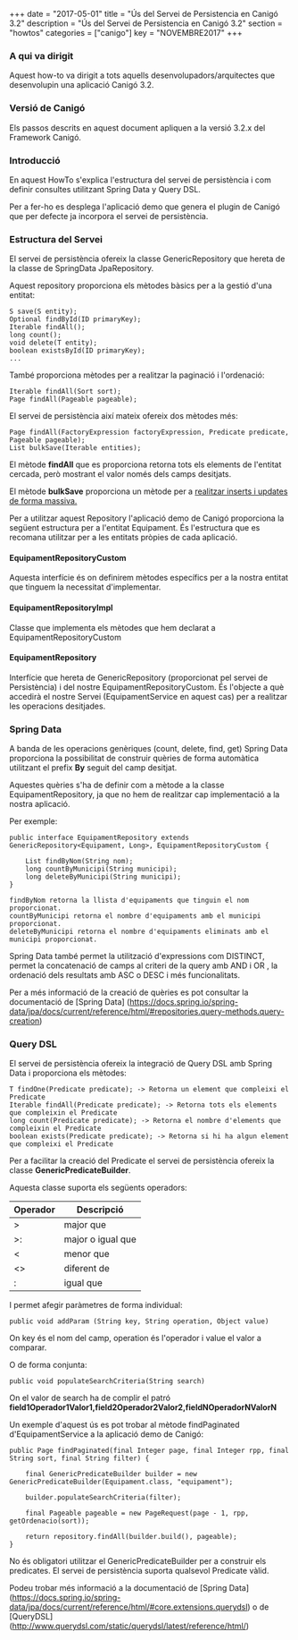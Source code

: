 +++
date = "2017-05-01"
title = "Ús del Servei de Persistencia en Canigó 3.2"
description = "Ús del Servei de Persistencia en Canigó 3.2"
section = "howtos"
categories = ["canigo"]
key = "NOVEMBRE2017"
+++

### A qui va dirigit

Aquest how-to va dirigit a tots aquells desenvolupadors/arquitectes que desenvolupin una aplicació Canigó 3.2.

### Versió de Canigó

Els passos descrits en aquest document apliquen a la versió 3.2.x del Framework Canigó.

### Introducció

En aquest HowTo s'explica l'estructura del servei de persistència i com definir consultes utilitzant Spring Data y Query DSL.

Per a fer-ho es desplega l'aplicació demo que genera el plugin de Canigó que per defecte ja incorpora el servei de persistència.

### Estructura del Servei

El servei de persistència ofereix la classe GenericRepository que hereta de la classe de SpringData JpaRepository.

Aquest repository proporciona els mètodes bàsics per a la gestió d'una entitat:

	S save(S entity);
	Optional findById(ID primaryKey);
	Iterable findAll();
	long count();
	void delete(T entity);
	boolean existsById(ID primaryKey);
	...

També proporciona mètodes per a realitzar la paginació i l'ordenació:

	Iterable findAll(Sort sort);
	Page findAll(Pageable pageable);

El servei de persistència així mateix ofereix dos mètodes més:

	Page findAll(FactoryExpression factoryExpression, Predicate predicate, Pageable pageable);
	List bulkSave(Iterable entities);

El mètode **findAll** que es proporciona retorna tots els elements de l'entitat cercada, però mostrant el valor només dels camps desitjats.

El mètode **bulkSave** proporciona un mètode per a [realitzar inserts i updates de forma massiva.](/howtos/2017-04-Batch-inserts-updates-canigo32/)

Per a utilitzar aquest Repository l'aplicació demo de Canigó proporciona la següent estructura per a l'entitat Equipament. És l'estructura que es recomana utilitzar per a les entitats pròpies de cada aplicació.

#### EquipamentRepositoryCustom

Aquesta interfície és on definirem mètodes específics per a la nostra entitat que tinguem la necessitat d'implementar.

#### EquipamentRepositoryImpl

Classe que implementa els mètodes que hem declarat a EquipamentRepositoryCustom

#### EquipamentRepository

Interfície que hereta de GenericRepository (proporcionat pel servei de Persistència) i del nostre EquipamentRepositoryCustom. És l'objecte a què accedirà el nostre Servei (EquipamentService en aquest cas) per a realitzar les operacions desitjades.

### Spring Data

A banda de les operacions genèriques (count, delete, find, get) Spring Data proporciona la possibilitat de construir quèries de forma automàtica utilitzant el prefix **By** seguit del camp desitjat.

Aquestes quèries s'ha de definir com a mètode a la classe EquipamentRepository, ja que no hem de realitzar cap implementació a la nostra aplicació.

Per exemple:

	public interface EquipamentRepository extends GenericRepository<Equipament, Long>, EquipamentRepositoryCustom {

		List findByNom(String nom);
		long countByMunicipi(String municipi);
		long deleteByMunicipi(String municipi);
	}

	findByNom retorna la llista d'equipaments que tinguin el nom proporcionat.
	countByMunicipi retorna el nombre d'equipaments amb el municipi proporcionat.
	deleteByMunicipi retorna el nombre d'equipaments eliminats amb el municipi proporcionat.

Spring Data també permet la utilització d'expressions com DISTINCT, permet la concatenació de camps al criteri de la query amb AND i OR , la ordenació dels resultats amb ASC o DESC i més funcionalitats.

Per a més informació de la creació de quèries es pot consultar la documentació de [Spring Data] (https://docs.spring.io/spring-data/jpa/docs/current/reference/html/#repositories.query-methods.query-creation)

### Query DSL

El servei de persistència ofereix la integració de Query DSL amb Spring Data i proporciona els mètodes:

	T findOne(Predicate predicate); -> Retorna un element que compleixi el Predicate
	Iterable findAll(Predicate predicate); -> Retorna tots els elements que compleixin el Predicate
	long count(Predicate predicate); -> Retorna el nombre d'elements que compleixin el Predicate
	boolean exists(Predicate predicate); -> Retorna si hi ha algun element que compleixi el Predicate

Per a facilitar la creació del Predicate el servei de persistència ofereix la classe **GenericPredicateBuilder**.

Aquesta classe suporta els següents operadors:

Operador | Descripció
--------- | --------
> | major que
>: | major o igual que
< | menor que
<> | diferent de
: | igual que

I permet afegir paràmetres de forma individual:

	public void addParam (String key, String operation, Object value)

On key és el nom del camp, operation és l'operador i value el valor a comparar.

O de forma conjunta:

	public void populateSearchCriteria(String search)

On el valor de search ha de complir el patró **field1Operador1Valor1,field2Operador2Valor2,fieldNOperadorNValorN**

Un exemple d'aquest ús es pot trobar al mètode findPaginated d'EquipamentService a la aplicació demo de Canigó:

	public Page findPaginated(final Integer page, final Integer rpp, final String sort, final String filter) {

		final GenericPredicateBuilder builder = new GenericPredicateBuilder(Equipament.class, "equipament");

		builder.populateSearchCriteria(filter);

		final Pageable pageable = new PageRequest(page - 1, rpp, getOrdenacio(sort));

		return repository.findAll(builder.build(), pageable);
	}

No és obligatori utilitzar el GenericPredicateBuilder per a construir els predicates. El servei de persistència suporta qualsevol Predicate vàlid.

Podeu trobar més informació a la documentació de [Spring Data] (https://docs.spring.io/spring-data/jpa/docs/current/reference/html/#core.extensions.querydsl) o de [QueryDSL] (http://www.querydsl.com/static/querydsl/latest/reference/html/)